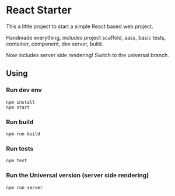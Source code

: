 # React Starter

This a little project to start a simple React based web project.

Handmade everything, includes project scaffold, sass, basic tests, container, component, dev server, build. 

Now includes server side rendering! Switch to the universal branch.


## Using

### Run dev env
```
npm install
npm start
```

### Run build
```
npm run build
```

### Run tests
```
npm test
```
### Run the Universal version (server side rendering)
```
npm run server
```